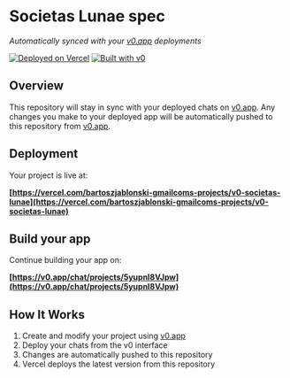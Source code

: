 # Societas Lunae spec

*Automatically synced with your [v0.app](https://v0.app) deployments*

[![Deployed on Vercel](https://img.shields.io/badge/Deployed%20on-Vercel-black?style=for-the-badge&logo=vercel)](https://vercel.com/bartoszjablonski-gmailcoms-projects/v0-societas-lunae)
[![Built with v0](https://img.shields.io/badge/Built%20with-v0.app-black?style=for-the-badge)](https://v0.app/chat/projects/5yupnI8VJpw)

## Overview

This repository will stay in sync with your deployed chats on [v0.app](https://v0.app).
Any changes you make to your deployed app will be automatically pushed to this repository from [v0.app](https://v0.app).

## Deployment

Your project is live at:

**[https://vercel.com/bartoszjablonski-gmailcoms-projects/v0-societas-lunae](https://vercel.com/bartoszjablonski-gmailcoms-projects/v0-societas-lunae)**

## Build your app

Continue building your app on:

**[https://v0.app/chat/projects/5yupnI8VJpw](https://v0.app/chat/projects/5yupnI8VJpw)**

## How It Works

1. Create and modify your project using [v0.app](https://v0.app)
2. Deploy your chats from the v0 interface
3. Changes are automatically pushed to this repository
4. Vercel deploys the latest version from this repository
